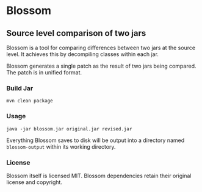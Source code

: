 # Blossom

## Source level comparison of two jars

Blossom is a tool for comparing differences between two jars at the source level. It achieves this by decompiling
classes within each jar.

Blossom generates a single patch as the result of two jars being compared. The patch is in unified format.

### Build Jar

```
mvn clean package
```

### Usage

```
java -jar blossom.jar original.jar revised.jar
```

Everything Blossom saves to disk will be output into a directory named `blossom-output` within its working directory.

### License

Blossom itself is licensed MIT. Blossom dependencies retain their original license and copyright.